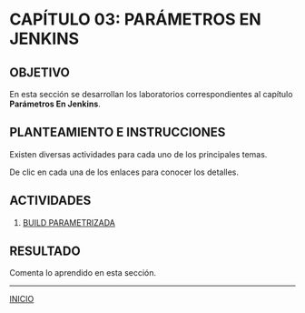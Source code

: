 # CAPÍTULO 03: PARÁMETROS EN JENKINS

## OBJETIVO

En esta sección se desarrollan los laboratorios correspondientes al capítulo **Parámetros En Jenkins**.

## PLANTEAMIENTO E INSTRUCCIONES

Existen diversas actividades para cada uno de los principales temas.

De clic en cada una de los enlaces para conocer los detalles.

## ACTIVIDADES

1. [BUILD PARAMETRIZADA](tasks/C03-01.md)

## RESULTADO

Comenta lo aprendido en esta sección.

---

[INICIO](../README.md)
